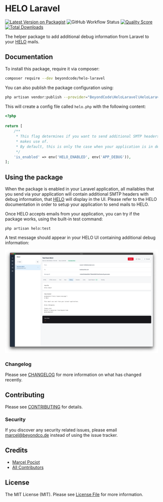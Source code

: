 # HELO Laravel

[![Latest Version on Packagist](https://img.shields.io/packagist/v/beyondcode/helo-laravel.svg?style=flat-square)](https://packagist.org/packages/beyondcode/helo-laravel)
![GitHub Workflow Status](https://img.shields.io/github/workflow/status/beyondcode/helo-laravel/run-tests?label=tests)
[![Quality Score](https://img.shields.io/scrutinizer/g/beyondcode/helo-laravel.svg?style=flat-square)](https://scrutinizer-ci.com/g/beyondcode/helo-laravel)
[![Total Downloads](https://img.shields.io/packagist/dt/beyondcode/helo-laravel.svg?style=flat-square)](https://packagist.org/packages/beyondcode/helo-laravel)

The helper package to add additional debug information from Laravel to your [HELO](https://usehelo.com) mails.

## Documentation

To install this package, require it via composer:

```bash
composer require --dev beyondcode/helo-laravel
```

You can also publish the package configuration using:

```bash
php artisan vendor:publish --provider="BeyondCode\HeloLaravel\HeloLaravelServiceProvider"
```

This will create a config file called `helo.php` with the following content:

```php
<?php

return [
    /**
     * This flag determines if you want to send additional SMTP headers that will contain the debug output that HELO
     * makes use of.
     * By default, this is only the case when your application is in debug mode.
     */
    'is_enabled' => env('HELO_ENABLED', env('APP_DEBUG')),
];
```

## Using the package

When the package is enabled in your Laravel application, all mailables that you send via your application will contain additional SMTP headers with debug information, that [HELO](https://usehelo.com) will display in the UI.
Please refer to the HELO documentation in order to setup your application to send mails to HELO.

Once HELO accepts emails from your application, you can try if the package works, using the built-in test command:

```
php artisan helo:test
```

A test message should appear in your HELO UI containing additional debug information:

![](./docs/helo.png)

### Changelog

Please see [CHANGELOG](CHANGELOG.md) for more information on what has changed recently.

## Contributing

Please see [CONTRIBUTING](CONTRIBUTING.md) for details.

### Security

If you discover any security related issues, please email marcel@beyondco.de instead of using the issue tracker.

## Credits

- [Marcel Pociot](https://github.com/mpociot)
- [All Contributors](../../contributors)

## License

The MIT License (MIT). Please see [License File](LICENSE.md) for more information.
